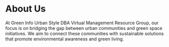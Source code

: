 # About Us

At Green Info Urban Style DBA Virtual Management Resource Group, our focus is on bridging the gap between urban communities and green space initiatives. We aim to connect these communities with sustainable solutions that promote environmental awareness and green living.